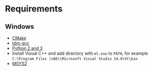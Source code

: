 # Requirements

## Windows

- [CMake](http://www.cmake.org/download/)
- [tdm-gcc](http://tdm-gcc.tdragon.net/download)
- [Python 2 and 3](https://www.python.org/downloads/)
- Install Visual C++ and add directory with `ml.exe` to `PATH`,
  for example `C:\Program Files (x86)\Microsoft Visual Studio 14.0\VC\bin`
- [MSYS2](http://msys2.github.io/)
